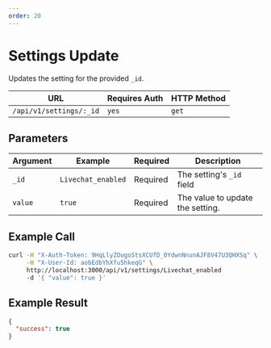 ```yaml
---
order: 20
---
```


# Settings Update
Updates the setting for the provided `_id`.

| URL | Requires Auth | HTTP Method |
| --- | ------------- | ----------- |
| `/api/v1/settings/:_id` | `yes` | `get` |

## Parameters
| Argument | Example | Required | Description |
| -------- | ------- | -------- | ----------- |
| `_id` | `Livechat_enabled` | Required | The setting's `_id` field |
| `value` | `true` | Required | The value to update the setting. |

## Example Call
```bash
curl -H "X-Auth-Token: 9HqLlyZOugoStsXCUfD_0YdwnNnunAJF8V47U3QHXSq" \
     -H "X-User-Id: aobEdbYhXfu5hkeqG" \
     http://localhost:3000/api/v1/settings/Livechat_enabled
     -d '{ "value": true }'
```

## Example Result

```json
{
  "success": true
}
```
